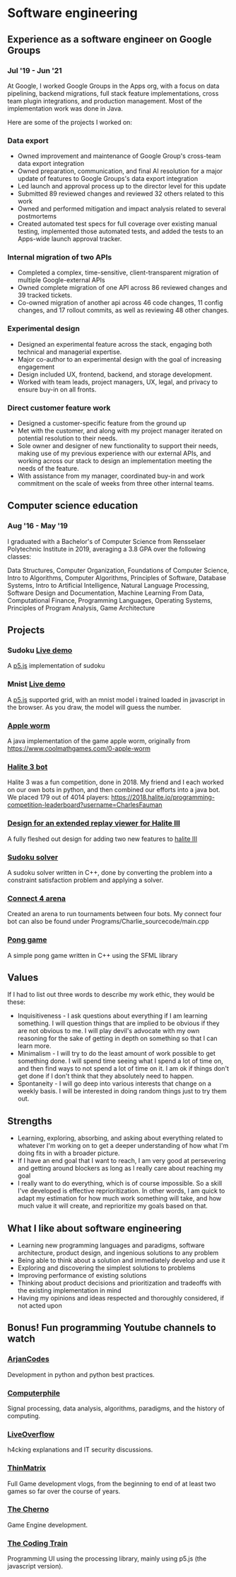 # Software engineering

## Experience as a software engineer on Google Groups
### Jul '19 - Jun '21

At Google, I worked Google Groups in the Apps org, with a focus on data pipelining, backend migrations, full stack feature implementations, cross team plugin integrations, and production management. Most of the implementation work was done in Java.

Here are some of the projects I worked on:

### Data export
* Owned improvement and maintenance of Google Group's cross-team data export integration
* Owned preparation, communication, and final AI resolution for a major update of features to Google Groups's data export integration
* Led launch and approval process up to the director level for this update
* Submitted 89 reviewed changes and reviewed 32 others related to this work
* Owned and performed mitigation and impact analysis related to several postmortems
* Created automated test specs for full coverage over existing manual testing, implemented those automated tests, and added the tests to an Apps-wide launch approval tracker.

### Internal migration of two APIs
* Completed a complex, time-sensitive, client-transparent migration of multiple Google-external APIs
* Owned complete migration of one API across 86 reviewed changes and 39 tracked tickets.
* Co-owned migration of another api across 46 code changes, 11 config changes, and 17 rollout commits, as well as reviewing  48 other changes.


### Experimental design
* Designed an experimental feature across the stack, engaging both technical and managerial expertise.
* Major co-author to an experimental design with the goal of increasing engagement
* Design included UX, frontend, backend, and storage development.
* Worked with team leads, project managers, UX, legal, and privacy to ensure buy-in on all fronts.

### Direct customer feature work
* Designed a customer-specific feature from the ground up
* Met with the customer, and along with my project manager iterated on potential resolution to their needs.
* Sole owner and designer of new functionality to support their needs, making use of my previous experience with our external APIs, and working across our stack to design an implementation meeting the needs of the feature.
* With assistance from my manager, coordinated buy-in and work commitment on the scale of weeks from three other internal teams.



## Computer science education
### Aug '16 - May '19

I graduated with a Bachelor's of Computer Science from Rensselaer Polytechnic Institute in 2019, averaging a 3.8 GPA over the following classes:

Data Structures, Computer Organization, Foundations of Computer Science, Intro to Algorithms, Computer Algorithms, Principles of Software, Database Systems, Intro to Artificial Intelligence, Natural Language Processing, Software Design and Documentation, Machine Learning From Data, Computational Finance, Programming Languages, Operating Systems, Principles of Program Analysis, Game Architecture

## Projects
### Sudoku [Live demo](/sudoku)
A [p5.js](https://p5js.org/) implementation of sudoku

### Mnist [Live demo](/mnist_model)
A [p5.js](https://p5js.org/) supported grid, with an mnist model i trained loaded in javascript in the browser. As you draw, the model will guess the number.

### [Apple worm](https://github.com/CharlesFauman/AppleWorm)
A java implementation of the game apple worm, originally from https://www.coolmathgames.com/0-apple-worm

### [Halite 3 bot](https://github.com/CharlesFauman/halite_3_bot)
Halite 3 was a fun competition, done in 2018. My friend and I each worked on our own bots in python, and then combined our efforts into a java bot. We placed 179 out of 4014 players: https://2018.halite.io/programming-competition-leaderboard?username=CharlesFauman

### [Design for an extended replay viewer for Halite III](https://docs.google.com/document/u/1/export?format=pdf&id=1j63a-fCnzurMa3NbujcBgzFIDt8dkd2y3Pdexbjf9AY)
A fully fleshed out design for adding two new features to [halite III](https://halite.io/)

### [Sudoku solver](https://github.com/CharlesFauman/sudoku-solver)
A sudoku solver written in C++, done by converting the problem into a constraint satisfaction problem and applying a solver.

### [Connect 4 arena](https://github.com/CharlesFauman/Connect_Four)
Created an arena to run tournaments between four bots. My connect four bot can also be found under Programs/Charlie_sourcecode/main.cpp

### [Pong game](https://github.com/CharlesFauman/SFML)
A simple pong game written in C++ using the SFML library


## Values
If I had to list out three words to describe my work ethic, they would be these:
* Inquisitiveness - I ask questions about everything if I am learning something. I will question things that are implied to be obvious if they are not obvious to me. I will play devil's advocate with my own reasoning for the sake of getting in depth on something so that I can learn more.
* Minimalism - I will try to do the least amount of work possible to get something done. I will spend time seeing what I spend a lot of time on, and then find ways to not spend a lot of time on it. I am ok if things don't get done if I don't think that they absolutely need to happen.
* Spontaneity - I will go deep into various interests that change on a weekly basis. I will be interested in doing random things just to try them out.

## Strengths
* Learning, exploring, absorbing, and asking about everything related to whatever I'm working on to get a deeper understanding of how what I'm doing fits in with a broader picture.
* If I have an end goal that I want to reach, I am very good at persevering and getting around blockers as long as I really care about reaching my goal
* I really want to do everything, which is of course impossible. So a skill I've developed is effective reprioritization. In other words, I am quick to adapt my estimation for how much work something will take, and how much value it will create, and reprioritize my goals based on that.


## What I like about software engineering
* Learning new programming languages and paradigms, software architecture, product design, and ingenious solutions to any problem
* Being able to think about a solution and immediately develop and use it
* Exploring and discovering the simplest solutions to problems
* Improving performance of existing solutions
* Thinking about product decisions and prioritization and tradeoffs with the existing implementation in mind
* Having my opinions and ideas respected and thoroughly considered, if not acted upon

## Bonus! Fun programming Youtube channels to watch
### [ArjanCodes](https://www.youtube.com/c/ArjanCodes/featured)
Development in python and python best practices.

### [Computerphile](https://www.youtube.com/channel/UC9-y-6csu5WGm29I7JiwpnA)
Signal processing, data analysis, algorithms, paradigms, and the history of computing.

### [LiveOverflow](https://www.youtube.com/channel/UClcE-kVhqyiHCcjYwcpfj9w)
h4cking explanations and IT security discussions.

### [ThinMatrix](https://www.youtube.com/user/ThinMatrix)
Full Game development vlogs, from the beginning to end of at least two games so far over the course of years.

### [The Cherno](https://www.youtube.com/c/TheChernoProject/featured)
Game Engine development.

### [The Coding Train](https://www.youtube.com/c/TheCodingTrain/featured)
Programming UI using the processing library, mainly using p5.js (the javascript version).

